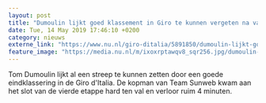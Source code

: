 ```yaml
---
layout: post
title: "Dumoulin lijkt goed klassement in Giro te kunnen vergeten na val"
date: Tue, 14 May 2019 17:46:10 +0200
category: nieuws
externe_link: "https://www.nu.nl/giro-ditalia/5891850/dumoulin-lijkt-goed-klassement-in-giro-te-kunnen-vergeten-na-val.html"
feature_image: "https://media.nu.nl/m/ixoxrptawqv8_sqr256.jpg/dumoulin-lijkt-goed-klassement-in-giro-te-kunnen-vergeten-na-val.jpg"
---
```


Tom Dumoulin lijkt al een streep te kunnen zetten door een goede eindklassering in de Giro d'Italia. De kopman van Team Sunweb kwam aan het slot van de vierde etappe hard ten val en verloor ruim 4 minuten.
